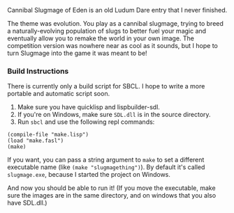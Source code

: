 Cannibal Slugmage of Eden is an old Ludum Dare entry that I never finished.

The theme was evolution. You play as a cannibal slugmage, trying to breed a naturally-evolving population of slugs to better fuel your magic and eventually allow you to remake the world in your own image. The competition version was nowhere near as cool as it sounds, but I hope to turn Slugmage into the game it was meant to be!


### Build Instructions
There is currently only a build script for SBCL. I hope to write a more portable and automatic script soon.

  1. Make sure you have quicklisp and lispbuilder-sdl.
  2. If you're on Windows, make sure `SDL.dll` is in the source directory.
  3. Run `sbcl` and use the following repl commands:

```
(compile-file "make.lisp")
(load "make.fasl")
(make)
```
   If you want, you can pass a string argument to `make` to set a different 
   executable name (like `(make "slugmagething")`). By default it's called
   `slugmage.exe`, because I started the project on Windows.

And now you should be able to run it! (If you move the executable, make sure the images are in the same directory, and on windows that you also have SDL.dll.)